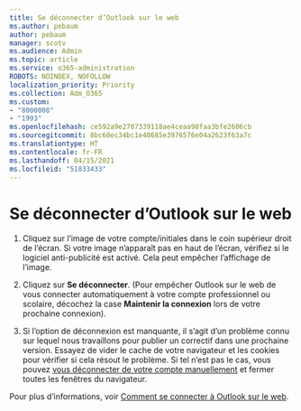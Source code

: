 ```yaml
---
title: Se déconnecter d’Outlook sur le web
ms.author: pebaum
author: pebaum
manager: scotv
ms.audience: Admin
ms.topic: article
ms.service: o365-administration
ROBOTS: NOINDEX, NOFOLLOW
localization_priority: Priority
ms.collection: Adm_O365
ms.custom:
- "8000008"
- "1993"
ms.openlocfilehash: ce592a9e2707339118ae4ceaa98faa3bfe2606cb
ms.sourcegitcommit: 8bc60ec34bc1e40685e3976576e04a2623f63a7c
ms.translationtype: HT
ms.contentlocale: fr-FR
ms.lasthandoff: 04/15/2021
ms.locfileid: "51833433"
---
```

# <a name="sign-out-of-outlook-on-the-web"></a>Se déconnecter d’Outlook sur le web

1. Cliquez sur l’image de votre compte/initiales dans le coin supérieur droit de l’écran. Si votre image n’apparaît pas en haut de l’écran, vérifiez si le logiciel anti-publicité est activé. Cela peut empêcher l’affichage de l’image.

2. Cliquez sur **Se déconnecter**. (Pour empêcher Outlook sur le web de vous connecter automatiquement à votre compte professionnel ou scolaire, décochez la case **Maintenir la connexion** lors de votre prochaine connexion).

3. Si l’option de déconnexion est manquante, il s’agit d’un problème connu sur lequel nous travaillons pour publier un correctif dans une prochaine version.  Essayez de vider le cache de votre navigateur et les cookies pour vérifier si cela résout le problème.  Si tel n’est pas le cas, vous pouvez [vous déconnecter de votre compte manuellement](https://login.live.com/logout.srf) et fermer toutes les fenêtres du navigateur.

Pour plus d’informations, voir [Comment se connecter à Outlook sur le web](https://support.office.com/article/how-to-sign-in-to-outlook-on-the-web-763fab4d-0138-4814-b450-37fc286bcb79).
